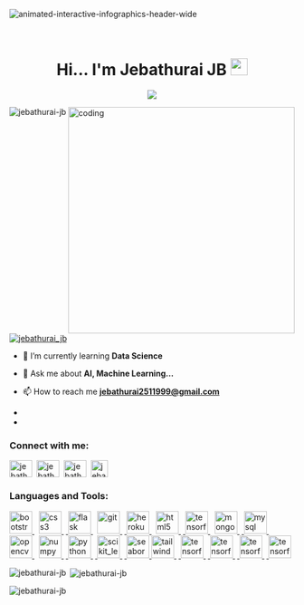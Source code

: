 
![animated-interactive-infographics-header-wide](https://user-images.githubusercontent.com/74975910/222761597-3398c3fc-6ddd-4c16-bce4-49b56ab91ebd.gif)


<br>

<h1 align="center">Hi... I'm Jebathurai JB <img src= "https://media.tenor.com/images/2adfe94e69139f3e22623b61d375a7a7/tenor.gif" width= "30" height= "30"></h1>

<p align="center">
  <a href="https://github.com/DenverCoder1/readme-typing-svg">
    <img src="https://readme-typing-svg.demolab.com/?lines= Aspiring Data Scientist &font=Fira%20Code&center=true&width=440&height=45&color=#37bcf7&vCenter=true&size=22&pause=1000"></a>
</p>

<img align='right' alt='coding' width='400' src='https://enacteservices.com/wp-content/themes/twentytwenty/images/hire-developer/animation_500_l4zc9j5g.gif'>

<p align="left"> <img src="https://komarev.com/ghpvc/?username=jebathurai-jb&label=Profile%20views&color=0e75b6&style=flat" alt="jebathurai-jb" /> </p>

<p align="left"> <a href="https://twitter.com/jebathurai_jb" target="blank"><img src="https://img.shields.io/twitter/follow/jebathurai_jb?logo=twitter&style=for-the-badge" alt="jebathurai_jb" /></a> </p>

- 🌱 I’m currently learning **Data Science**

- 💬 Ask me about **AI, Machine Learning...**

- 📫 How to reach me **jebathurai2511999@gmail.com**

- 

- 

<h3 align="left">Connect with me:</h3>
<p align="left">
<a href="https://twitter.com/jebathurai_jb" target="blank"><img align="center" src="https://www.vectorlogo.zone/logos/twitter/twitter-icon.svg" alt="jebathurai_jb" height="30" width="40" /></a>&nbsp;
<a href="https://linkedin.com/in/jebathurai-barnabas" target="blank"><img align="center" src="https://www.vectorlogo.zone/logos/linkedin/linkedin-icon.svg" alt="jebathurai-barnabas" height="30" width="40" /></a>&nbsp;
<a href="https://kaggle.com/jebathuraiibarnabas" target="blank"><img align="center" src="https://www.vectorlogo.zone/logos/kaggle/kaggle-icon.svg" alt="jebathuraiibarnabas" height="30" width="40" /></a>&nbsp;
<a href="https://instagram.com/jebathurai_jb" target="blank"><img align="center" src="https://www.vectorlogo.zone/logos/instagram/instagram-icon.svg" alt="jebathurai_jb" height="30" width="30" /></a>&nbsp;
</p>

<h3 align="left">Languages and Tools:</h3>
<p align="left"> <a href="https://getbootstrap.com" target="_blank" rel="noreferrer"> <img src="https://www.vectorlogo.zone/logos/getbootstrap/getbootstrap-icon.svg" alt="bootstrap" width="40" height="40"/> </a>&nbsp; <a href="https://www.w3schools.com/css/" target="_blank" rel="noreferrer"> <img src="https://www.vectorlogo.zone/logos/w3_css/w3_css-icon.svg" alt="css3" width="40" height="40"/> </a> &nbsp;<a href="https://flask.palletsprojects.com/" target="_blank" rel="noreferrer"> <img src="https://www.vectorlogo.zone/logos/pocoo_flask/pocoo_flask-icon.svg" alt="flask" width="40" height="40"/> </a>&nbsp; <a href="https://git-scm.com/" target="_blank" rel="noreferrer"> <img src="https://www.vectorlogo.zone/logos/git-scm/git-scm-icon.svg" alt="git" width="40" height="40"/> </a> &nbsp;<a href="https://heroku.com" target="_blank" rel="noreferrer"> <img src="https://www.vectorlogo.zone/logos/heroku/heroku-icon.svg" alt="heroku" width="40" height="40"/> </a>&nbsp; <a href="https://www.w3.org/html/" target="_blank" rel="noreferrer"> <img src="https://www.vectorlogo.zone/logos/w3_html5/w3_html5-icon.svg" alt="html5" width="40" height="40"/> </a> &nbsp;<a href="https://www.tensorflow.org" target="_blank" rel="noreferrer"> <img src="https://www.vectorlogo.zone/logos/jupyter/jupyter-icon.svg" alt="tensorflow" width="40" height="40"/> </a>&nbsp; <a href="https://www.mongodb.com/" target="_blank" rel="noreferrer"> <img src="https://www.vectorlogo.zone/logos/mongodb/mongodb-icon.svg" alt="mongodb" width="40" height="40"/> </a> &nbsp;<a href="https://www.mysql.com/" target="_blank" rel="noreferrer"> <img src="https://www.vectorlogo.zone/logos/mysql/mysql-icon.svg" alt="mysql" width="40" height="40"/> </a> &nbsp;<a href="https://opencv.org/" target="_blank" rel="noreferrer"> <img src="https://www.vectorlogo.zone/logos/opencv/opencv-icon.svg" alt="opencv" width="40" height="40"/> </a>&nbsp; <a href="https://pandas.pydata.org/" target="_blank" rel="noreferrer"> <img src="https://www.vectorlogo.zone/logos/numpy/numpy-icon.svg" alt="numpy" width="40" height="40"/> </a> &nbsp;<a href="https://www.python.org" target="_blank" rel="noreferrer"> <img src="https://www.vectorlogo.zone/logos/python/python-icon.svg" alt="python" width="40" height="40"/> </a> &nbsp;<a href="https://scikit-learn.org/" target="_blank" rel="noreferrer"> <img src="https://upload.wikimedia.org/wikipedia/commons/0/05/Scikit_learn_logo_small.svg" alt="scikit_learn" width="40" height="40"/> </a> &nbsp;<a href="https://seaborn.pydata.org/" target="_blank" rel="noreferrer"> <img src="https://seaborn.pydata.org/_images/logo-mark-lightbg.svg" alt="seaborn" width="40" height="40"/> </a> <a href="https://tailwindcss.com/" target="_blank" rel="noreferrer"> <img src="https://www.vectorlogo.zone/logos/tailwindcss/tailwindcss-icon.svg" alt="tailwind" width="40" height="40"/> </a> &nbsp;<a href="https://www.tensorflow.org" target="_blank" rel="noreferrer"> <img src="https://www.vectorlogo.zone/logos/tensorflow/tensorflow-icon.svg" alt="tensorflow" width="40" height="40"/> </a> &nbsp;<a href="https://www.tensorflow.org" target="_blank" rel="noreferrer"> <img src="https://pandas.pydata.org/static/img/pandas_mark.svg" alt="tensorflow" width="40" height="40"/> </a>&nbsp;<a href="https://www.tensorflow.org" target="_blank" rel="noreferrer"> <img src="https://upload.wikimedia.org/wikipedia/commons/8/84/Matplotlib_icon.svg" alt="tensorflow" width="40" height="40"/> </a>&nbsp;<a href="https://www.tensorflow.org" target="_blank" rel="noreferrer"> <img src="https://cdn.worldvectorlogo.com/logos/tableau-software.svg" alt="tensorflow" width="40" height="40"/> </a></p>

<p><img align="left" src="https://github-readme-stats.vercel.app/api/top-langs?username=jebathurai-jb&show_icons=true&locale=en&layout=compact" alt="jebathurai-jb" /></p>

<p>&nbsp;<img align="center" src="https://github-readme-stats.vercel.app/api?username=jebathurai-jb&show_icons=true&locale=en" alt="jebathurai-jb" /></p>

<p><img align="center" src="https://github-readme-streak-stats.herokuapp.com/?user=jebathurai-jb&" alt="jebathurai-jb" /></p>


